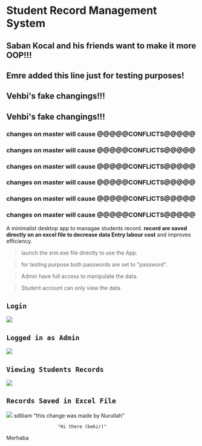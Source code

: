 # Student Record Management System

## Saban Kocal and his friends want to make it more OOP!!! 

## Emre added this line just for testing purposes!



## Vehbi's fake changings!!!
## Vehbi's fake changings!!!


### changes on master will cause @@@@@CONFLICTS@@@@@
### changes on master will cause @@@@@CONFLICTS@@@@@
### changes on master will cause @@@@@CONFLICTS@@@@@
### changes on master will cause @@@@@CONFLICTS@@@@@
### changes on master will cause @@@@@CONFLICTS@@@@@
### changes on master will cause @@@@@CONFLICTS@@@@@

A minimalist desktop app  to managae students record. **record are saved directly on an excel file to decrease data Entry labour cost**  and improves efficiency.

>launch the srm.exe file directly to use the App.

>for testing purpose both passwords are set to "password".

>Admin have full access to manipulate the data.

>Student account can only view the data.
## `Login`
<img src="ScreenShot/Home.JPG">

## `Logged in as Admin`
<img src="ScreenShot/AdminFunction.JPG">

## `Viewing Students Records`
<img src="ScreenShot/ViewData.JPG">

## ``Records Saved in Excel File``
<img src="ScreenShot/ViewExcel.JPG">
sdlöam
"this change was made by Nurullah" 

                       "Hi there (bekir)"
Merhaba